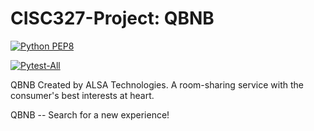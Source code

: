 # CISC327-Project: QBNB

[![Python PEP8](https://github.com/AlexSullo/CISC327-Project/actions/workflows/style_check.yml/badge.svg)](https://github.com/AlexSullo/CISC327-Project/actions/workflows/style_check.yml)

[![Pytest-All](https://github.com/AlexSullo/CISC327-Project/actions/workflows/pytest.yml/badge.svg)](https://github.com/AlexSullo/CISC327-Project/actions/workflows/pytest.yml)

QBNB Created by ALSA Technologies. A room-sharing service with the consumer's best interests at heart.

QBNB -- Search for a new experience!
